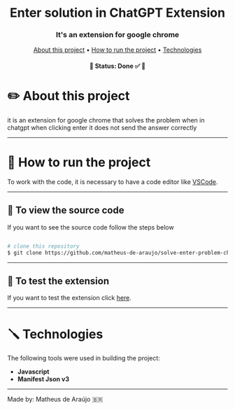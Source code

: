 <h1 align="center" font-weight:bold>Enter solution in ChatGPT Extension</h1>

<h3 align="center">It's an extension for google chrome</h3>

<p align="center">
	<a href="#-about-this-project">About this project</a> •
	<a href="#-how-to-run-the-project">How to run the project</a> •
  	<a href="#-technologies">Technologies</a>
</p>
			       
<h4 align="center">🚧  Status: Done ✅ 🚧</h4>

# ✏️ About this project
it is an extension for google chrome that solves the problem when in chatgpt when clicking enter it does not send the answer correctly

---
# 🚀 How to run the project

To work with the code, it is necessary to have a code editor like [VSCode](https://code.visualstudio.com/).

---
## 📜 To view the source code

If you want to see the source code follow the steps below

```bash

# clone this repository
$ git clone https://github.com/matheus-de-araujo/solve-enter-problem-chatGPT

```
---
## 🧪 To test the extension

If you want to test the extension click [here](https://chrome.google.com/webstore/detail/notion-theme/olefdafjpbgbadodlogiecloeogkjhdo?hl=en-US).

---
# 🪛 Technologies

The following tools were used in building the project:

- **Javascript**
- **Manifest Json v3**


---

Made by: Matheus de Araújo 🇧🇷
